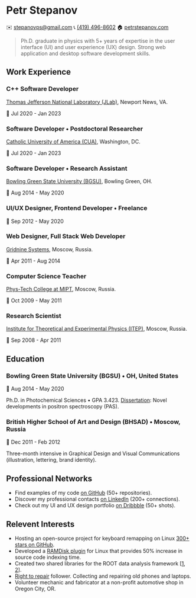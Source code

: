 Petr Stepanov
=============

✉️ [stepanovps@gmail.com](mailto:stepanovps@gmail.com)
📞 [(419) 496-8602](tel:+14194968602)
🏠 [petrstepanov.com](https://petrstepanov.com/)

> Ph.D. graduate in physics with 5+ years of expertise in the user interface (UI) and user experience (UX) design. Strong web application and desktop software development skills.




Work Experience
---------------


### C++ Software Developer
[Thomas Jefferson National Laboratory (JLab)](https://www.jlab.org/), Newport News, VA.

📅 Jul 2020 - Jan 2023



### Software Developer • Postdoctoral Researcher
[Catholic University of America (CUA)](https://www.catholic.edu/index.html), Washington, DC.

📅 Jul 2020 - Jan 2023



### Software Developer • Research Assistant
[Bowling Green State University (BGSU)](https://www.bgsu.edu/), Bowling Green, OH.

📅 Aug 2014 - May 2020



### UI/UX Designer, Frontend Developer • Freelance

📅 Sep 2012 - May 2020



### Web Designer, Full Stack Web Developer
[Gridnine Systems](https://gridnine.com/), Moscow, Russia.

📅 Apr 2011 - Aug 2014



### Computer Science Teacher
[Phys-Tech College at MIPT](https://mipt.ru/english/), Moscow, Russia.

📅 Oct 2009 - May 2011



### Research Scientist
[Institute for Theoretical and Experimental Physics (ITEP)](https://en.wikipedia.org/wiki/ITEP), Moscow, Russia.

📅 Sep 2008 - Apr 2011





Education
---------


### Bowling Green State University (BGSU) • OH, United States

📅 Aug 2014 - May 2020

Ph.D. in Photochemical Sciences • GPA 3.423. [Dissertation](https://petrstepanov.com/static/petr-stepanov-dissertation-latest.pdf): Novel developments in positron spectroscopy (PAS).

### British Higher School of Art and Design (BHSAD) • Moscow, Russia

📅 Dec 2011 - Feb 2012

Three-month intensive in Graphical Design and Visual Communications (illustration, lettering, brand identity). 



Professional Networks
---------------------

* Find examples of my code [on GitHub](https://github.com/petrstepanov/) (50+ repositories).
* Discover my professional contacts [on LinkedIn](https://www.linkedin.com/in/petrstepanov/) (200+ connections).
* Check out my UI and UX design portfolio [on Dribbble](https://dribbble.com/petrstepanov) (50+ shots).


Relevent Interests
------------------

* Hosting an open-source project for keyboard remapping on Linux [300+ stars on GitHub](https://github.com/petrstepanov/gnome-macos-remap).
* Developed a [RAMDisk plugin](https://github.com/petrstepanov/tiny-ramdisk) for Linux that provides 50% increase in source code indexing time.
* Created two shared libraries for the ROOT data analysis framework [[1](https://petrstepanov.com/root-canvas-helper/), [2](https://petrstepanov.com/root-utils/)].
* [Right to repair](https://en.wikipedia.org/wiki/Right_to_repair) follower. Collecting and repairing old phones and laptops.
* Volunteer mechanic and fabricator at a non-profit automotive shop in Oregon City, OR.
